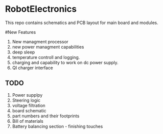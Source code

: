 # RobotElectronics
This repo contains schematics and PCB layout for main board and modules. 

#New Features
1. New managment processor
2. new power managment capabilities
3. deep sleep 
4. temperature controll and logging.
5. charging and capability to work on dc power supply.
6. QI charger interface

## TODO 
1. Power supplpy
2. Steering logic
3. voltage filtration
4. board schematic
5. part numbers and their footprints
6. Bill of materials
7. Battery balancing section - finishing touches


